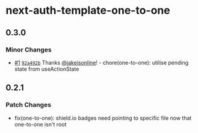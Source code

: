 # next-auth-template-one-to-one

## 0.3.0

### Minor Changes

- [#1](https://github.com/jakeisonline/next-auth-template/pull/1) [`92a492b`](https://github.com/jakeisonline/next-auth-template/commit/92a492b2aaf6a0d56c0a57105a92f9c78a1caa4f) Thanks [@jakeisonline](https://github.com/jakeisonline)! - chore(one-to-one): utilise pending state from useActionState

## 0.2.1

### Patch Changes

- fix(one-to-one): shield.io badges need pointing to specific file now that one-to-one isn't root
